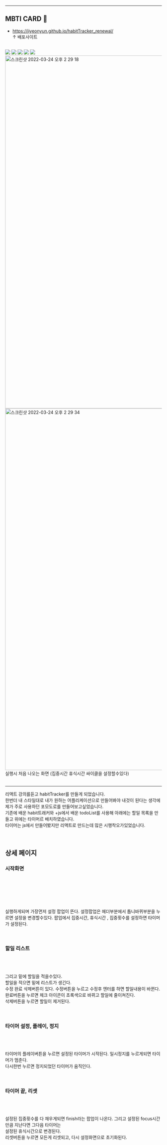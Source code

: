 ***

## MBTI CARD 📝
* <https://jiyeonyun.github.io/habitTracker_renewal/>
<br>↑ 배포사이트
<br>
<img src="https://img.shields.io/badge/React-61DAFB?style=flat-square&logo=React&logoColor=white"/>
<img src="https://img.shields.io/badge/Visual Studio Code-007ACC?style=flat-square&logo=Visual Studio Code&logoColor=white"/>
<img src="https://img.shields.io/badge/Git hub-181717?style=flat-square&logo=Github&logoColor=white"/>
<img src="https://img.shields.io/badge/Yarn-2C8EBB?style=flat-square&logo=Yarn&logoColor=white"/>
<img src="https://img.shields.io/badge/FireBase-FFCA28?style=flat-square&logo=FireBase&logoColor=white"/>
<br>
<img width="1131" alt="스크린샷 2022-03-24 오후 2 29 18" src="https://user-images.githubusercontent.com/94913420/159849637-4d8a533a-033b-4033-af15-939f0a5fa0c6.png">
<img width="1159" alt="스크린샷 2022-03-24 오후 2 29 34" src="https://user-images.githubusercontent.com/94913420/159849643-d12bad27-09ab-4120-855c-268df95c012b.png">
<br>
실행시 처음 나오는 화면 (집중시간 휴식시간 싸이클을 설정할수있다)
<br> <br>

 *** 
 
리액트 강의를듣고 habitTracker를 만들게 되었습니다.<br>
한번더 내 스타일대로 내가 원하는 어플리케이션으로 만들어봐야 내것이 된다는 생각에 제가 주로 사용하던 포모도로를 만들어보고싶었습니다.<br>
기존에 배운 habit트래커와 +js에서 배운 todoList를 사용해 아래에는 할일 목록을 만들고 위에는 타이머르 배치하였습니다. <br>
타이머는 js에서 만들어봤지만 리액트로 만드는데 많은 시행착오가있었습니다.<br>
<br>
<br>


## 상세 페이지
### 시작화면
<br><br><br>

<br><br>
실행하게되며 가장먼저 설정 팝업이 뜬다.
설정팝업은 헤더부분에서 톱니바퀴부분을 누르면 설정을 변경할수있다.
팝업에서 집중시간, 휴식시간 , 집중횟수를 설정하면 타이머가 설정된다.
<br><br><br>
### 할일 리스트
<br><br><br>
그리고 밑에 할일을 적을수있다.<br>
할일을 적으면 밑에 리스트가 생긴다.<br>
수정 완료 삭제버튼이 있다. 수정버튼을 누르고 수정후 엔터를 하면 할일내용이 바뀐다. <br>
완료버튼을 누르면 체크 아이콘이 초록색으로 바뀌고 할일에 줄이쳐진다.<br>
삭제버튼을 누르면 할일이 제거된다.
<br><br><br>
### 타이머 설정, 플레이, 정지

<br><br><br>
타이머의 플레이버튼을 누르면 설정된 타이머가 시작된다. 일시정지를 누르게되면 타이머가 멈춘다.<br>
다시한번 누르면 정지되었던 타이머가 움직인다.
<br><br><br>

### 타이머 끝, 리셋

<br><br><br>
설정된 집중횟수를 다 채우게되면 finish라는 팝업이 나온다. 그리고 설정된 focus시간만큼 지난다면 그다음 타이머는<br>
설정된 휴식시간으로 변경된다.<br>
리셋버튼을 누르면 모든게 리셋되고, 다시 설정화면으로 초기화된다.
<br><br><br>

